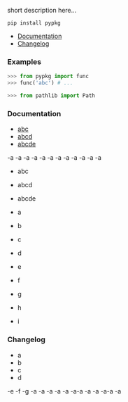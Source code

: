 short description here...

`pip install pypkg`

- [Documentation](#Documentation)
- [Changelog](#Changelog)

### Examples
```python
>>> from pypkg import func
>>> func('abc') # ...

>>> from pathlib import Path
```

### Documentation

- [abc](abc)
- [abcd](abcd)
- [abcde](abcde)

-a
-a
-a
-a
-a
-a
-a
-a
-a
-a
-a
-a

- abc
- abcd
- abcde

- a
- b
- c
- d
- e
- f
- g
- h
- i

### Changelog
- a
- b
- c
- d

-e
-f
-g
-a
-a
-a
-a
-a
-a-a
-a
-a
-a-a
-a
